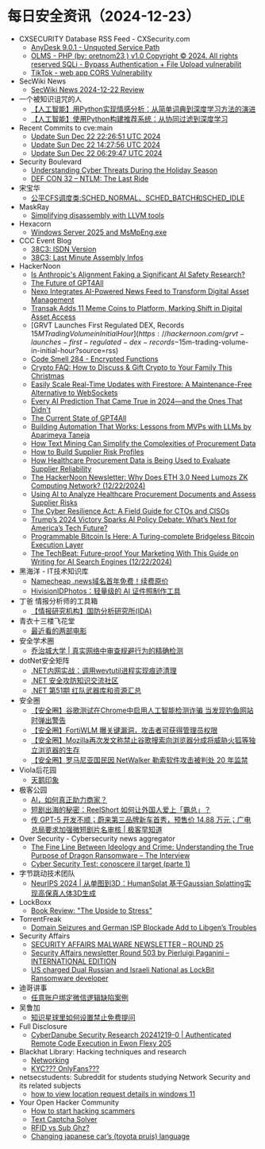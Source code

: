 # 每日安全资讯（2024-12-23）

- CXSECURITY Database RSS Feed - CXSecurity.com
  - [AnyDesk 9.0.1 - Unquoted Service Path](https://cxsecurity.com/issue/WLB-2024120024)
  - [OLMS - PHP (by: oretnom23 ) v1.0 Copyright © 2024. All rights reserved SQLi - Bypass Authentication + File Upload vulnerabilit](https://cxsecurity.com/issue/WLB-2024120023)
  - [TikTok - web app CORS Vulnerability](https://cxsecurity.com/issue/WLB-2024120022)
- SecWiki News
  - [SecWiki News 2024-12-22 Review](http://www.sec-wiki.com/?2024-12-22)
- 一个被知识诅咒的人
  - [【人工智能】用Python实现情感分析：从简单词典到深度学习方法的演进](https://blog.csdn.net/nokiaguy/article/details/144644629)
  - [【人工智能】使用Python构建推荐系统：从协同过滤到深度学习](https://blog.csdn.net/nokiaguy/article/details/144644618)
- Recent Commits to cve:main
  - [Update Sun Dec 22 22:26:51 UTC 2024](https://github.com/trickest/cve/commit/a90ae216f3d79433981930663b99b04b4dcc4e99)
  - [Update Sun Dec 22 14:27:56 UTC 2024](https://github.com/trickest/cve/commit/e25fc8be7d88a384e20b26dc50749f537b8ce744)
  - [Update Sun Dec 22 06:29:47 UTC 2024](https://github.com/trickest/cve/commit/3576c653ffbf8aa938a2abd9d85af0d24b9b1829)
- Security Boulevard
  - [Understanding Cyber Threats During the Holiday Season](https://securityboulevard.com/2024/12/understanding-cyber-threats-during-the-holiday-season/)
  - [DEF CON 32 – NTLM: The Last Ride](https://securityboulevard.com/2024/12/def-con-32-ntlm-the-last-ride/)
- 宋宝华
  - [公平CFS调度类:SCHED_NORMAL、SCHED_BATCH和SCHED_IDLE](https://blog.csdn.net/21cnbao/article/details/144645649)
- MaskRay
  - [Simplifying disassembly with LLVM tools](https://maskray.me/blog/2024-12-22-simplifying-disassembly-with-llvm-tools)
- Hexacorn
  - [Windows Server 2025 and MsMpEng.exe](https://www.hexacorn.com/blog/2024/12/22/windows-server-2025-and-msmpeng-exe/)
- CCC Event Blog
  - [38C3: ISDN Version](https://events.ccc.de/2024/12/22/38c3-poc-isdn-version/)
  - [38C3: Last Minute Assembly Infos](https://events.ccc.de/2024/12/22/38c3-assembly-last-minute-infos/)
- HackerNoon
  - [Is Anthropic's Alignment Faking a Significant AI Safety Research?](https://hackernoon.com/is-anthropics-alignment-faking-a-significant-ai-safety-research?source=rss)
  - [The Future of GPT4All](https://hackernoon.com/the-future-of-gpt4all?source=rss)
  - [Nexo Integrates AI-Powered News Feed to Transform Digital Asset Management](https://hackernoon.com/nexo-integrates-ai-powered-news-feed-to-transform-digital-asset-management?source=rss)
  - [Transak Adds 11 Meme Coins to Platform, Marking Shift in Digital Asset Access](https://hackernoon.com/transak-adds-11-meme-coins-to-platform-marking-shift-in-digital-asset-access?source=rss)
  - [GRVT Launches First Regulated DEX, Records $15M Trading Volume in Initial Hour](https://hackernoon.com/grvt-launches-first-regulated-dex-records-$15m-trading-volume-in-initial-hour?source=rss)
  - [Code Smell 284 - Encrypted Functions](https://hackernoon.com/code-smell-284-encrypted-functions?source=rss)
  - [Crypto FAQ: How to Discuss & Gift Crypto to Your Family This Christmas](https://hackernoon.com/crypto-faq-how-to-discuss-and-gift-crypto-to-your-family-this-christmas?source=rss)
  - [​​Easily Scale Real-Time Updates with Firestore: A Maintenance-Free Alternative to WebSockets](https://hackernoon.com/easily-scale-real-time-updates-with-firestore-a-maintenance-free-alternative-to-websockets?source=rss)
  - [Every AI Prediction That Came True in 2024—and the Ones That Didn't](https://hackernoon.com/every-ai-prediction-that-came-true-in-2024and-the-ones-that-didnt?source=rss)
  - [The Current State of GPT4All](https://hackernoon.com/the-current-state-of-gpt4all?source=rss)
  - [Building Automation That Works: Lessons from MVPs with LLMs by Aparimeya Taneja](https://hackernoon.com/building-automation-that-works-lessons-from-mvps-with-llms-by-aparimeya-taneja?source=rss)
  - [How Text Mining Can Simplify the Complexities of Procurement Data](https://hackernoon.com/how-text-mining-can-simplify-the-complexities-of-procurement-data?source=rss)
  - [How to Build Supplier Risk Profiles](https://hackernoon.com/how-to-build-supplier-risk-profiles?source=rss)
  - [How Healthcare Procurement Data is Being Used to Evaluate Supplier Reliability](https://hackernoon.com/how-healthcare-procurement-data-is-being-used-to-evaluate-supplier-reliability?source=rss)
  - [The HackerNoon Newsletter: Why Does ETH 3.0 Need Lumozs ZK Computing Network?  (12/22/2024)](https://hackernoon.com/12-22-2024-newsletter?source=rss)
  - [Using AI to Analyze Healthcare Procurement Documents and Assess Supplier Risks](https://hackernoon.com/using-ai-to-analyze-healthcare-procurement-documents-and-assess-supplier-risks?source=rss)
  - [The Cyber Resilience Act: A Field Guide for CTOs and CISOs](https://hackernoon.com/the-cyber-resilience-act-a-field-guide-for-ctos-and-cisos?source=rss)
  - [Trump’s 2024 Victory Sparks AI Policy Debate: What’s Next for America’s Tech Future?](https://hackernoon.com/trumps-2024-victory-sparks-ai-policy-debate-whats-next-for-americas-tech-future?source=rss)
  - [Programmable Bitcoin Is Here: A Turing-complete Bridgeless Bitcoin Execution Layer](https://hackernoon.com/programmable-bitcoin-is-here-a-turing-complete-bridgeless-bitcoin-execution-layer?source=rss)
  - [The TechBeat: Future-proof Your Marketing With This Guide on Writing for AI Search Engines (12/22/2024)](https://hackernoon.com/12-22-2024-techbeat?source=rss)
- 黑海洋 - IT技术知识库
  - [Namecheap .news域名首年免费！续费原价](https://www.upx8.com/4599)
  - [HivisionIDPhotos：轻量级的 AI 证件照制作工具](https://www.upx8.com/4598)
- 丁爸 情报分析师的工具箱
  - [【情报研究机构】国防分析研究所(IDA)](https://mp.weixin.qq.com/s?__biz=MzI2MTE0NTE3Mw==&mid=2651148244&idx=1&sn=79112c849f00e189195f8a63a51103ed&chksm=f1af38eec6d8b1f80165cc8c3520d0ba430ccb5ed55f952851554f000b8eaf1eaf967bc6b8a9&scene=58&subscene=0#rd)
- 青衣十三楼飞花堂
  - [最近看的两部电影](https://mp.weixin.qq.com/s?__biz=MzUzMjQyMDE3Ng==&mid=2247487809&idx=1&sn=83ebd6909dfc2c9e24eedd232c22093f&chksm=fab2d27ecdc55b68b4c81b09edb16cd025805299f32e488ee2fd66e169e42d9ebcf38a886680&scene=58&subscene=0#rd)
- 安全学术圈
  - [乔治城大学 | 真实网络中审查规避行为的精确检测](https://mp.weixin.qq.com/s?__biz=MzU5MTM5MTQ2MA==&mid=2247491489&idx=1&sn=e2bf25269b5140d4b73a60faf362f464&chksm=fe2ee02ac959693cb76160d434f43483b49f7c0820f23aa2d698508f33ec3644b34bdf2900b6&scene=58&subscene=0#rd)
- dotNet安全矩阵
  - [.NET内网实战：调用wevtutil进程实现痕迹清理](https://mp.weixin.qq.com/s?__biz=MzUyOTc3NTQ5MA==&mid=2247497644&idx=1&sn=21c6d53d3d1dd0c2122a035cc3333f00&chksm=fa595941cd2ed057623de86cef50b3dffdb609aafcd737bfb957c5e2571d572c1d4b76728550&scene=58&subscene=0#rd)
  - [.NET 安全攻防知识交流社区](https://mp.weixin.qq.com/s?__biz=MzUyOTc3NTQ5MA==&mid=2247497644&idx=2&sn=38ce1b462444e2f2b868cd7321ef5954&chksm=fa595941cd2ed057c1e90784c7813a13190f02cb6ba325da686d4eef1f94c506e8e8b1cc468b&scene=58&subscene=0#rd)
  - [.NET 第51期 红队武器库和资源汇总](https://mp.weixin.qq.com/s?__biz=MzUyOTc3NTQ5MA==&mid=2247497644&idx=3&sn=47f5f6a9b843cb17196dc8b0a6b0fc55&chksm=fa595941cd2ed057dae74a7c1e78536e7b886213d95c68ddfb44679f8b2124a114bbc8adc9a5&scene=58&subscene=0#rd)
- 安全圈
  - [【安全圈】谷歌测试在Chrome中启用人工智能检测诈骗 当发现钓鱼网站时弹出警告](https://mp.weixin.qq.com/s?__biz=MzIzMzE4NDU1OQ==&mid=2652066819&idx=1&sn=dddcab37c43e140a04d10fdf74ccf0e4&chksm=f36e7843c419f1554e49e195e22b0a86a9d1fe7dcb0ebc37e3ff0f830406c39e7cf4eca947a2&scene=58&subscene=0#rd)
  - [【安全圈】FortiWLM 曝关键漏洞，攻击者可获得管理员权限](https://mp.weixin.qq.com/s?__biz=MzIzMzE4NDU1OQ==&mid=2652066819&idx=2&sn=d36a351bfabba8d719c29fa871c22b3c&chksm=f36e7843c419f15552cf2929e13f6e9b8e3fa19750a3413a503d97ed18773b49e2b9626f057d&scene=58&subscene=0#rd)
  - [【安全圈】Mozilla再次发文称禁止谷歌搜索向浏览器分成将威胁火狐等独立浏览器的生存](https://mp.weixin.qq.com/s?__biz=MzIzMzE4NDU1OQ==&mid=2652066819&idx=3&sn=5e35754a7884cd8ec8ef21319f9245ca&chksm=f36e7843c419f155c1362ca9a7e290d4eec75fe54a585241e00ed978ae7119fac5c639b8264d&scene=58&subscene=0#rd)
  - [【安全圈】罗马尼亚国民因 NetWalker 勒索软件攻击被判处 20 年监禁](https://mp.weixin.qq.com/s?__biz=MzIzMzE4NDU1OQ==&mid=2652066819&idx=4&sn=86f5fdfe10bdcdd67c657f5b8141121d&chksm=f36e7843c419f155f71a4b4e252fbd5b6f89bc2212d31c7cd5ff6196eccec0e9169d35646d38&scene=58&subscene=0#rd)
- Viola后花园
  - [天鹅印象](https://mp.weixin.qq.com/s?__biz=MzI2Njg1OTA3OA==&mid=2247484207&idx=1&sn=11dd794a7c24ee75170ffbc0e7042e04&chksm=ea86e406ddf16d104e6d67860fb48e4052dac54063174f12b3ce133af9dd66152a82a2cbd51d&scene=58&subscene=0#rd)
- 极客公园
  - [AI，如何真正助力商家？](https://mp.weixin.qq.com/s?__biz=MTMwNDMwODQ0MQ==&mid=2653070333&idx=2&sn=4d8d444a37076b0fe7b6732a3335d376&chksm=7e57de4b4920575dcec28a0576754fc1a7c5ee4b59154e53a00bd1d02ccf84dd80c36d46a702&scene=58&subscene=0#rd)
  - [短剧出海的秘密：ReeIShort 如何让外国人爱上「霸总」？](https://mp.weixin.qq.com/s?__biz=MTMwNDMwODQ0MQ==&mid=2653070332&idx=1&sn=e49e73ef2a09cd43fc9a86628cb764d8&chksm=7e57de4a4920575ca68b08ed7e3f30663af7339641b6a5b3cf923e31f50db9c221e9bb3231b9&scene=58&subscene=0#rd)
  - [传 GPT-5 开发不顺；蔚来第三品牌新车首秀，预售价 14.88 万元；广电总局要求加强微短剧片名审核 | 极客早知道](https://mp.weixin.qq.com/s?__biz=MTMwNDMwODQ0MQ==&mid=2653070331&idx=1&sn=ab3cc6e41c036689ac881287234201c3&chksm=7e57de4d4920575b3fad1872095677df650ad38ec8154db1bebcfee34d553a10b631d88bbdfe&scene=58&subscene=0#rd)
- Over Security - Cybersecurity news aggregator
  - [The Fine Line Between Ideology and Crime: Understanding the True Purpose of Dragon Ransomware – The Interview](https://www.suspectfile.com/the-fine-line-between-ideology-and-crime-understanding-the-true-purpose-of-dragon-ransomware-the-interview/)
  - [Cyber Security Test: conoscere il target (parte 1)](https://roccosicilia.com/2024/12/22/cyber-security-test-conoscere-il-target-parte-1/)
- 字节跳动技术团队
  - [NeurIPS 2024 | 从单图到3D：HumanSplat 基于Gaussian Splatting实现高保真人体3D生成](https://mp.weixin.qq.com/s?__biz=MzI1MzYzMjE0MQ==&mid=2247512496&idx=1&sn=2e93dfa836d04030cded6042ef5b10e0&chksm=e9d37a52dea4f344ff38647679c17f18b2b6becf3dc4a9ab179f413f08b06e4c79a82c2b8d73&scene=58&subscene=0#rd)
- LockBoxx
  - [Book Review: "The Upside to Stress"](http://lockboxx.blogspot.com/2024/12/book-review-upside-to-stress.html)
- TorrentFreak
  - [Domain Seizures and German ISP Blockade Add to Libgen’s Troubles](https://torrentfreak.com/domain-seizures-and-german-isp-blockade-add-to-libgens-troubles-241222/)
- Security Affairs
  - [SECURITY AFFAIRS MALWARE NEWSLETTER – ROUND 25](https://securityaffairs.com/172214/breaking-news/security-affairs-malware-newsletter-round-25.html)
  - [Security Affairs newsletter Round 503 by Pierluigi Paganini – INTERNATIONAL EDITION](https://securityaffairs.com/172208/breaking-news/security-affairs-newsletter-round-503-by-pierluigi-paganini-international-edition.html)
  - [US charged Dual Russian and Israeli National as LockBit Ransomware developer](https://securityaffairs.com/172201/uncategorized/us-authorities-charged-lockbit-ransomware-developer.html)
- 迪哥讲事
  - [任意账户绑定微信逻辑缺陷案例](https://mp.weixin.qq.com/s?__biz=MzIzMTIzNTM0MA==&mid=2247496658&idx=1&sn=a962d7f0a95d295e95082d39881b8d9a&chksm=e8a5f9b1dfd270a74ea0acbd11f75a1fd1c66ba1ab0d89497b95e7db43d459349e75863cba67&scene=58&subscene=0#rd)
- 吴鲁加
  - [知识星球里如何设置禁止免费提问](https://mp.weixin.qq.com/s?__biz=Mzg5NDY4ODM1MA==&mid=2247485085&idx=1&sn=209bd4b520346db6422fab4c514c0299&chksm=c01a8bacf76d02bab03131c15e625f74411bcc745bd4d321b4367ed3fe69346302cff6905f6e&scene=58&subscene=0#rd)
- Full Disclosure
  - [CyberDanube Security Research 20241219-0 | Authenticated Remote Code Execution in Ewon Flexy 205](https://seclists.org/fulldisclosure/2024/Dec/18)
- Blackhat Library: Hacking techniques and research
  - [Networking](https://www.reddit.com/r/blackhat/comments/1hjmv42/networking/)
  - [KYC??? OnlyFans???](https://www.reddit.com/r/blackhat/comments/1hjo6yl/kyc_onlyfans/)
- netsecstudents: Subreddit for students studying Network Security and its related subjects
  - [how to view location request details in windows 11](https://www.reddit.com/r/netsecstudents/comments/1hk3d91/how_to_view_location_request_details_in_windows_11/)
- Your Open Hacker Community
  - [How to start hacking scammers](https://www.reddit.com/r/HowToHack/comments/1hjzcbm/how_to_start_hacking_scammers/)
  - [Text Captcha Solver](https://www.reddit.com/r/HowToHack/comments/1hk4e0r/text_captcha_solver/)
  - [RFID vs Sub Ghz?](https://www.reddit.com/r/HowToHack/comments/1hjvguo/rfid_vs_sub_ghz/)
  - [Changing japanese car’s (toyota pruis) language](https://www.reddit.com/r/HowToHack/comments/1hjvais/changing_japanese_cars_toyota_pruis_language/)
